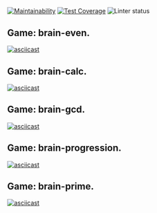 ##

[![Maintainability](https://api.codeclimate.com/v1/badges/a99a88d28ad37a79dbf6/maintainability)](https://codeclimate.com/github/codeclimate/codeclimate/maintainability)
[![Test Coverage](https://api.codeclimate.com/v1/badges/a99a88d28ad37a79dbf6/test_coverage)](https://codeclimate.com/github/codeclimate/codeclimate/test_coverage)
![Linter status](https://github.com/altay1734/frontend-project-lvl1/workflows/.github/workflows/Linter_status.yml/badge.svg)
##

## Game: brain-even.

[![asciicast](https://asciinema.org/a/riRsoAUEewwTMKAbzhLb86o4z.svg)](https://asciinema.org/a/riRsoAUEewwTMKAbzhLb86o4z)

## Game: brain-calc.

[![asciicast](https://asciinema.org/a/BOhOpKmcISCNKiVy8qyIUqY2M.svg)](https://asciinema.org/a/BOhOpKmcISCNKiVy8qyIUqY2M)

## Game: brain-gcd.

[![asciicast](https://asciinema.org/a/we0Ue0jYAHYNZertn6xGMIavD.svg)](https://asciinema.org/a/we0Ue0jYAHYNZertn6xGMIavD)

## Game: brain-progression.

[![asciicast](https://asciinema.org/a/OEo1Rv7oxRmuNK9Nv60dLKNdW.svg)](https://asciinema.org/a/OEo1Rv7oxRmuNK9Nv60dLKNdW)

## Game: brain-prime.

[![asciicast](https://asciinema.org/a/oSAIv7xcM6YZJdLFTTRLvKgfp.svg)](https://asciinema.org/a/oSAIv7xcM6YZJdLFTTRLvKgfp)
